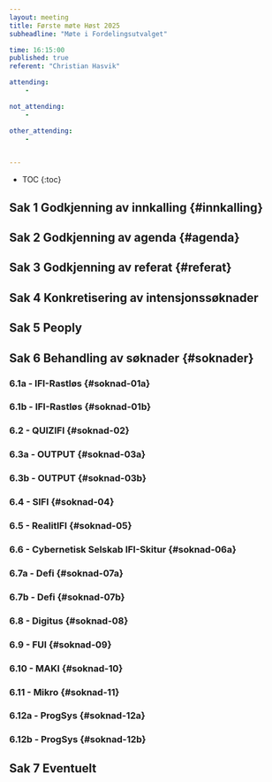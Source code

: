```yaml
---
layout: meeting
title: Første møte Høst 2025
subheadline: "Møte i Fordelingsutvalget"

time: 16:15:00
published: true
referent: "Christian Hasvik"

attending:
    - 

not_attending:
    -

other_attending:
    -


---
```


* TOC
{:toc}


## Sak 1 Godkjenning av innkalling {#innkalling}
## Sak 2 Godkjenning av agenda {#agenda}
## Sak 3 Godkjenning av referat {#referat}
## Sak 4 Konkretisering av intensjonssøknader
## Sak 5 Peoply
## Sak 6 Behandling av søknader {#soknader}
### 6.1a - IFI-Rastløs {#soknad-01a}
### 6.1b - IFI-Rastløs {#soknad-01b}
### 6.2 - QUIZIFI {#soknad-02}
### 6.3a - OUTPUT {#soknad-03a}
### 6.3b - OUTPUT {#soknad-03b}
### 6.4 - SIFI {#soknad-04}
### 6.5 - RealitIFI {#soknad-05}
### 6.6 - Cybernetisk Selskab IFI-Skitur {#soknad-06a}
### 6.7a - Defi {#soknad-07a}
### 6.7b - Defi {#soknad-07b}
### 6.8 - Digitus {#soknad-08}
### 6.9 - FUI {#soknad-09}
### 6.10 - MAKI {#soknad-10}
### 6.11 - Mikro {#soknad-11}
### 6.12a - ProgSys {#soknad-12a}
### 6.12b - ProgSys {#soknad-12b}
## Sak 7 Eventuelt
